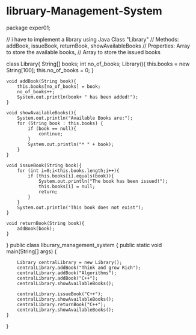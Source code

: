 # libruary-Management-System
package exper01;

// i have to implement a library using Java Class "Library"
// Methods: addBook, issueBook, returnBook, showAvailableBooks
// Properties: Array to store the available books,
// Array to store the issued books

class Library{
    String[] books;
    int no_of_books;
    Library(){
        this.books = new String[100];
        this.no_of_books = 0;
    }

    void addBook(String book){
        this.books[no_of_books] = book;
        no_of_books++;
        System.out.println(book+ " has been added!");
    }

    void showAvailableBooks(){
        System.out.println("Available Books are:");
        for (String book : this.books) {
            if (book == null){
                continue;
            }
            System.out.println("* " + book);
        }
    }

    void issueBook(String book){
        for (int i=0;i<this.books.length;i++){
            if (this.books[i].equals(book)){
                System.out.println("The book has been issued!");
                this.books[i] = null;
                return;
            }
        }
        System.out.println("This book does not exist");
    }

    void returnBook(String book){
        addBook(book);
    }

}
public class liburary_management_system {
    public static void main(String[] args) {
       

        Library centralLibrary = new Library();
        centralLibrary.addBook("Think and grow Rich");
        centralLibrary.addBook("Algorithms");
        centralLibrary.addBook("C++");
        centralLibrary.showAvailableBooks();

        centralLibrary.issueBook("C++");
        centralLibrary.showAvailableBooks();
        centralLibrary.returnBook("C++");
        centralLibrary.showAvailableBooks();
    }
}
